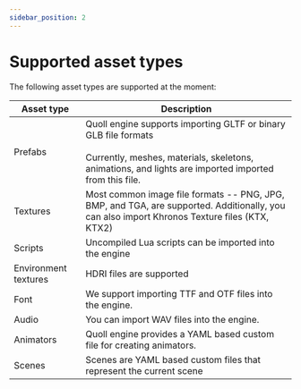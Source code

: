 ```yaml
---
sidebar_position: 2
---
```


# Supported asset types

The following asset types are supported at the moment:

| Asset type           | Description                                                                                                                                                                        |
| -------------------- | ---------------------------------------------------------------------------------------------------------------------------------------------------------------------------------- |
| Prefabs              | Quoll engine supports importing GLTF or binary GLB file formats <br /><br /> Currently, meshes, materials, skeletons, animations, and lights are imported imported from this file. |
| Textures             | Most common image file formats -- PNG, JPG, BMP, and TGA, are supported. Additionally, you can also import Khronos Texture files (KTX, KTX2)                                       |
| Scripts              | Uncompiled Lua scripts can be imported into the engine                                                                                                                             |
| Environment textures | HDRI files are supported                                                                                                                                                           |
| Font                 | We support importing TTF and OTF files into the engine.                                                                                                                            |
| Audio                | You can import WAV files into the engine.                                                                                                                                          |
| Animators            | Quoll engine provides a YAML based custom file for creating animators.                                                                                                             |
| Scenes               | Scenes are YAML based custom files that represent the current scene                                                                                                                |
